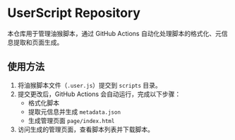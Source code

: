# UserScript Repository

本仓库用于管理油猴脚本，通过 GitHub Actions 自动化处理脚本的格式化、元信息提取和页面生成。

## 使用方法

1. 将油猴脚本文件（`.user.js`）提交到 `scripts` 目录。
2. 提交更改后，GitHub Actions 会自动运行，完成以下步骤：
   - 格式化脚本
   - 提取元信息并生成 `metadata.json`
   - 生成管理页面 `page/index.html`
3. 访问生成的管理页面，查看脚本列表并下载脚本。